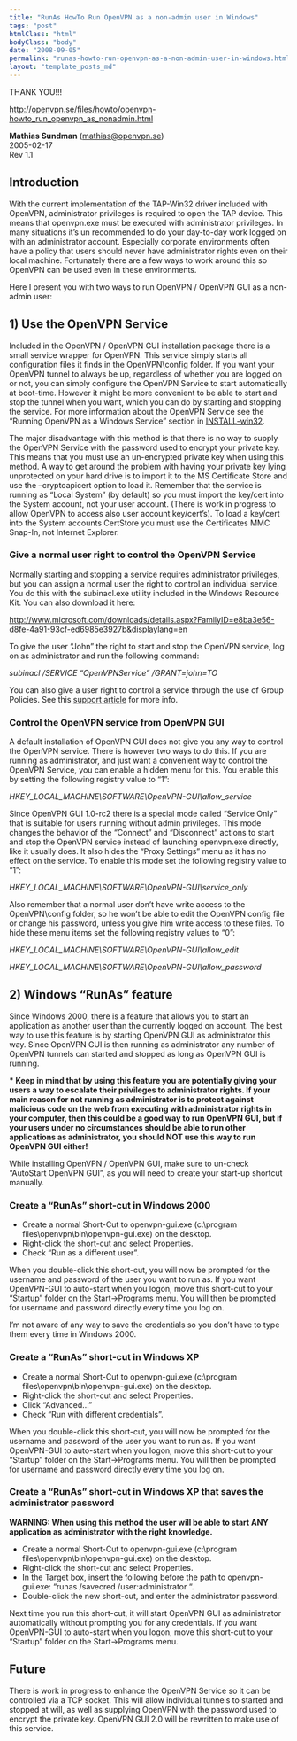 ```yaml
---
title: "RunAs HowTo Run OpenVPN as a non-admin user in Windows"
tags: "post"
htmlClass: "html"
bodyClass: "body"
date: "2008-09-05"
permalink: "runas-howto-run-openvpn-as-a-non-admin-user-in-windows.html"
layout: "template_posts_md"
---
```

<p>THANK YOU!!!</p>
<p><a href="http://openvpn.se/files/howto/openvpn-howto_run_openvpn_as_nonadmin.html">http://openvpn.se/files/howto/openvpn-howto_run_openvpn_as_nonadmin.html</a></p>
<p><strong>Mathias Sundman</strong> (<a href="mailto:mathias@openvpn.se">mathias@openvpn.se</a>)<br />
2005-02-17<br />
Rev 1.1</p>
<h2>Introduction</h2>
<p>With the current implementation of the TAP-Win32 driver included with OpenVPN,    administrator privileges is required to open the TAP device. This means that    openvpn.exe must be executed with administrator privileges. In many situations    it&#8217;s un recommended to do your day-to-day work logged on with an administrator    account. Especially corporate environments often have a policy that users should    never have administrator rights even on their local machine. Fortunately there    are a few ways to work around this so OpenVPN can be used even in these environments.</p>
<p>Here I present you with two ways to run OpenVPN / OpenVPN GUI as a non-admin    user:</p>
<h2></h2>
<h2>1) Use the OpenVPN Service</h2>
<p>Included in the OpenVPN / OpenVPN GUI installation package there is a small    service wrapper for OpenVPN. This service simply starts all configuration files    it finds in the OpenVPN\config folder. If you want your OpenVPN tunnel to always    be up, regardless of whether you are logged on or not, you can simply configure    the OpenVPN Service to start automatically at boot-time. However it might be    more convenient to be able to start and stop the tunnel when you want, which    you can do by starting and stopping the service. For more information about    the OpenVPN Service see the &#8220;Running OpenVPN as a Windows Service&#8221;    section in <a href="http://openvpn.net/INSTALL-win32.html#running_as_windows_service">INSTALL-win32</a>.</p>
<p>The major disadvantage with this method is that there is no way to supply the    OpenVPN Service with the password used to encrypt your private key. This means    that you must use an un-encrypted private key when using this method. A way    to get around the problem with having your private key lying unprotected on    your hard drive is to import it to the MS Certificate Store and use the &#8211;cryptoapicert    option to load it. Remember that the service is running as &#8220;Local System&#8221;    (by default) so you must import the key/cert into the System account, not your    user account. (There is work in progress to allow OpenVPN to access also user    account key/cert&#8217;s). To load a key/cert into the System accounts CertStore you    must use the Certificates MMC Snap-In, not Internet Explorer.</p>
<h3>Give a normal user right to control the OpenVPN Service</h3>
<p>Normally starting and stopping a service requires administrator privileges,    but you can assign a normal user the right to control an individual service.    You do this with the subinacl.exe utility included in the Windows Resource Kit.    You can also download it here:</p>
<p><a href="http://www.microsoft.com/downloads/details.aspx?FamilyID=e8ba3e56-d8fe-4a91-93cf-ed6985e3927b&amp;displaylang=en">http://www.microsoft.com/downloads/details.aspx?FamilyID=e8ba3e56-d8fe-4a91-93cf-ed6985e3927b&amp;displaylang=en</a></p>
<p>To give the user &#8220;John&#8221; the right to start and stop the OpenVPN service,    log on as administrator and run the following command:</p>
<p><em>subinacl /SERVICE &#8220;OpenVPNService&#8221; /GRANT=john=TO</em></p>
<p>You can also give a user right to control a service through the use of Group    Policies. See this <a href="http://support.microsoft.com/default.aspx?scid=kb;en-us;288129">support    article</a> for more info.</p>
<h3>Control the OpenVPN service from OpenVPN GUI</h3>
<p>A default installation of OpenVPN GUI does not give you any way to control    the OpenVPN service. There is however two ways to do this. If you are running    as administrator, and just want a convenient way to control the OpenVPN Service,    you can enable a hidden menu for this. You enable this by setting the following    registry value to &#8220;1&#8221;:</p>
<p><em>HKEY_LOCAL_MACHINE\SOFTWARE\OpenVPN-GUI\allow_service</em></p>
<p>Since OpenVPN GUI 1.0-rc2 there is a special mode called &#8220;Service Only&#8221;    that is suitable for users running without admin privileges. This mode changes    the behavior of the &#8220;Connect&#8221; and &#8220;Disconnect&#8221; actions to    start and stop the OpenVPN service instead of launching openvpn.exe directly,    like it usually does. It also hides the &#8220;Proxy Settings&#8221; menu as it    has no effect on the service. To enable this mode set the following registry    value to &#8220;1&#8221;:</p>
<p><em>HKEY_LOCAL_MACHINE\SOFTWARE\OpenVPN-GUI\service_only</em></p>
<p>Also remember that a normal user don&#8217;t have write access to the OpenVPN\config    folder, so he won&#8217;t be able to edit the OpenVPN config file or change his password,    unless you give him write access to these files. To hide these menu items set    the following registry values to &#8220;0&#8221;:</p>
<p><em>HKEY_LOCAL_MACHINE\SOFTWARE\OpenVPN-GUI\allow_edit</em></p>
<p><em>HKEY_LOCAL_MACHINE\SOFTWARE\OpenVPN-GUI\allow_password</em></p>
<h2>2) Windows &#8220;RunAs&#8221; feature</h2>
<p>Since Windows 2000, there is a feature that allows you to start an application    as another user than the currently logged on account. The best way to use this    feature is by starting OpenVPN GUI as administrator this way. Since OpenVPN    GUI is then running as administrator any number of OpenVPN tunnels can started    and stopped as long as OpenVPN GUI is running.</p>
<p><strong>* Keep in mind that by using this feature you are potentially giving    your users a way to escalate their privileges to administrator rights. If your    main reason for not running as administrator is to protect against malicious    code on the web from executing with administrator rights in your computer, then    this could be a good way to run OpenVPN GUI, but if your users under no circumstances    should be able to run other applications as administrator, you should NOT use    this way to run OpenVPN GUI either!</strong></p>
<p>While installing OpenVPN / OpenVPN GUI, make sure to un-check &#8220;AutoStart    OpenVPN GUI&#8221;, as you will need to create your start-up shortcut manually.</p>
<h3>Create a &#8220;RunAs&#8221; short-cut in Windows 2000</h3>
<ul>
<li>Create a normal Short-Cut to openvpn-gui.exe (c:\program files\openvpn\bin\openvpn-gui.exe)      on the desktop.</li>
<li>Right-click the short-cut and select Properties.</li>
<li>Check &#8220;Run as a different user&#8221;.</li>
</ul>
<p>When you double-click this short-cut, you will now be prompted for the username    and password of the user you want to run as. If you want OpenVPN-GUI to auto-start    when you logon, move this short-cut to your &#8220;Startup&#8221; folder on the    Start-&gt;Programs menu. You will then be prompted for username and password    directly every time you log on.</p>
<p>I&#8217;m not aware of any way to save the credentials so you don&#8217;t have to type    them every time in Windows 2000.</p>
<h3>Create a &#8220;RunAs&#8221; short-cut in Windows XP</h3>
<ul>
<li>Create a normal Short-Cut to openvpn-gui.exe (c:\program files\openvpn\bin\openvpn-gui.exe)      on the desktop.</li>
<li>Right-click the short-cut and select Properties.</li>
<li>Click &#8220;Advanced&#8230;&#8221;</li>
<li>Check &#8220;Run with different credentials&#8221;.</li>
</ul>
<p>When you double-click this short-cut, you will now be prompted for the username    and password of the user you want to run as. If you want OpenVPN-GUI to auto-start    when you logon, move this short-cut to your &#8220;Startup&#8221; folder on the    Start-&gt;Programs menu. You will then be prompted for username and password    directly every time you log on.</p>
<h3>Create a &#8220;RunAs&#8221; short-cut in Windows XP that saves the administrator    password</h3>
<p><strong>WARNING: When using this method the user will be able to start ANY    application as administrator with the right knowledge.</strong></p>
<ul>
<li>Create a normal Short-Cut to openvpn-gui.exe (c:\program files\openvpn\bin\openvpn-gui.exe)      on the desktop.</li>
<li>Right-click the short-cut and select Properties.</li>
<li>In the Target box, insert the following before the path to openvpn-gui.exe:      &#8220;runas /savecred /user:administrator &#8220;.</li>
<li>Double-click the new short-cut, and enter the administrator password.</li>
</ul>
<p>Next time you run this short-cut, it will start OpenVPN GUI as administrator    automatically without prompting you for any credentials. If you want OpenVPN-GUI    to auto-start when you logon, move this short-cut to your &#8220;Startup&#8221;    folder on the Start-&gt;Programs menu.</p>
<h2>Future</h2>
<p>There is work in progress to enhance the OpenVPN Service so it can be controlled    via a TCP socket. This will allow individual tunnels to started and stopped    at will, as well as supplying OpenVPN with the password used to encrypt the    private key. OpenVPN GUI 2.0 will be rewritten to make use of this service.</p>
